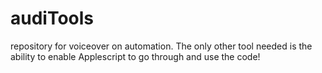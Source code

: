 # audiTools
repository for voiceover on automation.
The only other tool needed is the ability to enable Applescript to go through and use the code!
